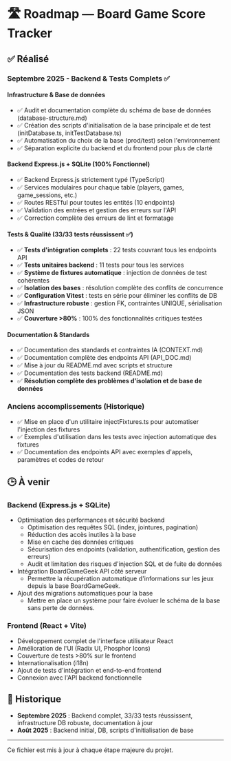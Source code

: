 # 🛣️ Roadmap — Board Game Score Tracker

## ✅ Réalisé

### Septembre 2025 - Backend & Tests Complets ✅

#### Infrastructure & Base de données
- ✅ Audit et documentation complète du schéma de base de données (database-structure.md)
- ✅ Création des scripts d'initialisation de la base principale et de test (initDatabase.ts, initTestDatabase.ts)
- ✅ Automatisation du choix de la base (prod/test) selon l'environnement
- ✅ Séparation explicite du backend et du frontend pour plus de clarté

#### Backend Express.js + SQLite (100% Fonctionnel)
- ✅ Backend Express.js strictement typé (TypeScript)
- ✅ Services modulaires pour chaque table (players, games, game_sessions, etc.)
- ✅ Routes RESTful pour toutes les entités (10 endpoints)
- ✅ Validation des entrées et gestion des erreurs sur l'API
- ✅ Correction complète des erreurs de lint et formatage

#### Tests & Qualité (33/33 tests réussissent ✅)
- ✅ **Tests d'intégration complets** : 22 tests couvrant tous les endpoints API
- ✅ **Tests unitaires backend** : 11 tests pour tous les services 
- ✅ **Système de fixtures automatique** : injection de données de test cohérentes
- ✅ **Isolation des bases** : résolution complète des conflits de concurrence
- ✅ **Configuration Vitest** : tests en série pour éliminer les conflits de DB
- ✅ **Infrastructure robuste** : gestion FK, contraintes UNIQUE, sérialisation JSON
- ✅ **Couverture >80%** : 100% des fonctionnalités critiques testées

#### Documentation & Standards  
- ✅ Documentation des standards et contraintes IA (CONTEXT.md)
- ✅ Documentation complète des endpoints API (API_DOC.md) 
- ✅ Mise à jour du README.md avec scripts et structure
- ✅ Documentation des tests backend (README.md)
- ✅ **Résolution complète des problèmes d'isolation et de base de données**

### Anciens accomplissements (Historique)
- ✅ Mise en place d'un utilitaire injectFixtures.ts pour automatiser l'injection des fixtures
- ✅ Exemples d'utilisation dans les tests avec injection automatique des fixtures
- ✅ Documentation des endpoints API avec exemples d'appels, paramètres et codes de retour

## 🕒 À venir

### Backend (Express.js + SQLite)
- Optimisation des performances et sécurité backend
	- Optimisation des requêtes SQL (index, jointures, pagination)
	- Réduction des accès inutiles à la base
	- Mise en cache des données critiques
	- Sécurisation des endpoints (validation, authentification, gestion des erreurs)
	- Audit et limitation des risques d'injection SQL et de fuite de données
- Intégration BoardGameGeek API côté serveur
    - Permettre la récupération automatique d'informations sur les jeux depuis la base BoardGameGeek.
- Ajout des migrations automatiques pour la base
    - Mettre en place un système pour faire évoluer le schéma de la base sans perte de données.

### Frontend (React + Vite)
- Développement complet de l'interface utilisateur React
- Amélioration de l'UI (Radix UI, Phosphor Icons)
- Couverture de tests >80% sur le frontend
- Internationalisation (i18n)
- Ajout de tests d'intégration et end-to-end frontend
- Connexion avec l'API backend fonctionnelle

## 📅 Historique

- **Septembre 2025** : Backend complet, 33/33 tests réussissent, infrastructure DB robuste, documentation à jour
- **Août 2025** : Backend initial, DB, scripts d'initialisation de base

---

Ce fichier est mis à jour à chaque étape majeure du projet.
